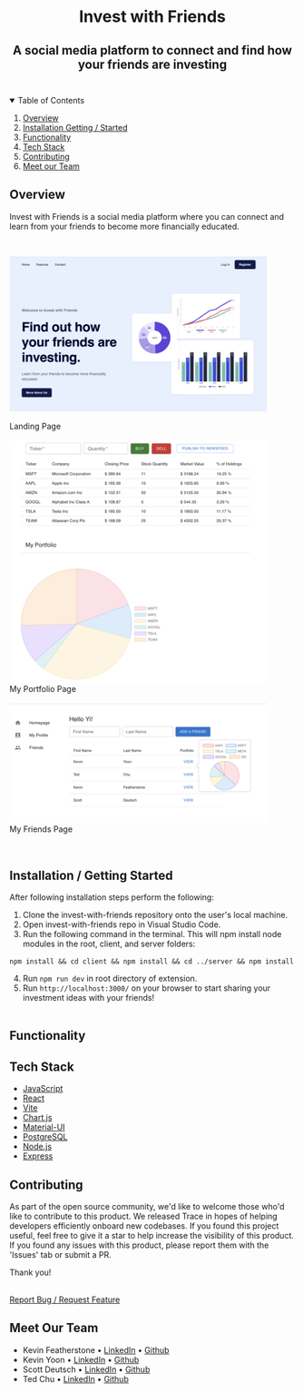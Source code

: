 <p align="center">
  <h1 align="center"><b>Invest with Friends</b></h1>
</p>
  <h2 align="center">
    A social media platform to connect and find how your friends are investing
    <br />
    <br />
  </h2>

<!-- TABLE OF CONTENTS -->
<details open="open">
  <summary>Table of Contents</summary>
  <ol>
    <li><a href="#overview">Overview</a></li>
    <li><a href="#installation--getting-started">Installation Getting / Started</a></li>
    <li><a href="#functionality">Functionality</a></li>
    <li><a href="#tech-stack">Tech Stack</a></li>
    <li><a href="#contributing">Contributing</a></li>
    <li><a href="#meet-our-team">Meet our Team</a></li>
  </ol>
</details>

## <b>Overview</b>

<p align="left">
Invest with Friends is a social media platform where you can connect and learn from your friends to become more financially educated.
</p>
<br/>
<p>
  <img  src="https://raw.githubusercontent.com/cs-scratch-project-stkk/invest-with-friends/main/client/src/media/homepage.png" width=90% >
  <div>Landing Page</div>
  <br/>
  <img  src="https://raw.githubusercontent.com/cs-scratch-project-stkk/invest-with-friends/main/client/src/media/my-portfolio-page.png" width=90% >
  <div>My Portfolio Page</div>
  <br/>
  <img  src="https://raw.githubusercontent.com/cs-scratch-project-stkk/invest-with-friends/main/client/src/media/friends-page.png" width=90% >
  <div>My Friends Page</div>
</p>
<br/>

## <b>Installation / Getting Started</b>

After following installation steps perform the following:

1. Clone the invest-with-friends repository onto the user's local machine.
2. Open invest-with-friends repo in Visual Studio Code.
3. Run the following command in the terminal. This will npm install node modules in the root, client, and server folders:

```
npm install && cd client && npm install && cd ../server && npm install
```
   
4. Run `npm run dev` in root directory of extension.
5. Run `http://localhost:3000/` on your browser to start sharing your investment ideas with your friends!
    <br/>
    <br/>

## <b>Functionality</b>


## <b>Tech Stack</b>

- [JavaScript](https://www.javascript.com/)
- [React](https://react.dev/)
- [Vite](https://vitejs.dev/)
- [Chart.js](https://github.com/chartjs)
- [Material-UI](https://mui.com/material-ui/)
- [PostgreSQL](https://www.postgresql.org/)
- [Node.js](https://nodejs.org)
- [Express](https://expressjs.com/)

## <b>Contributing</b>

As part of the open source community, we'd like to welcome those who'd like to contribute to this product. We released Trace in hopes of helping developers efficiently onboard new codebases. If you found this project useful, feel free to give it a star to help increase the visibility of this product. If you found any issues with this product, please report them with the 'Issues' tab or submit a PR.

Thank you!

  <p align="left">
      <br />
      <a href="https://github.com/cs-scratch-project-stkk/invest-with-friends/issues">Report Bug / Request Feature</a>
  </p>

## <b>Meet Our Team</b>

- Kevin Featherstone • [LinkedIn](https://www.linkedin.com/in/featherstone-kevin/) • [Github](https://github.com/kevin-featherstone)
- Kevin Yoon • [LinkedIn](https://www.linkedin.com/in/kevinjyoon/) • [Github](https://github.com/kyoon0)
- Scott Deutsch • [LinkedIn](https://www.linkedin.com/in/scott-a-deutsch/) • [Github](https://github.com/scottdeutsch40)
- Ted Chu • [LinkedIn](https://www.linkedin.com/in/tedcchu/) • [Github](https://github.com/tcchu)

